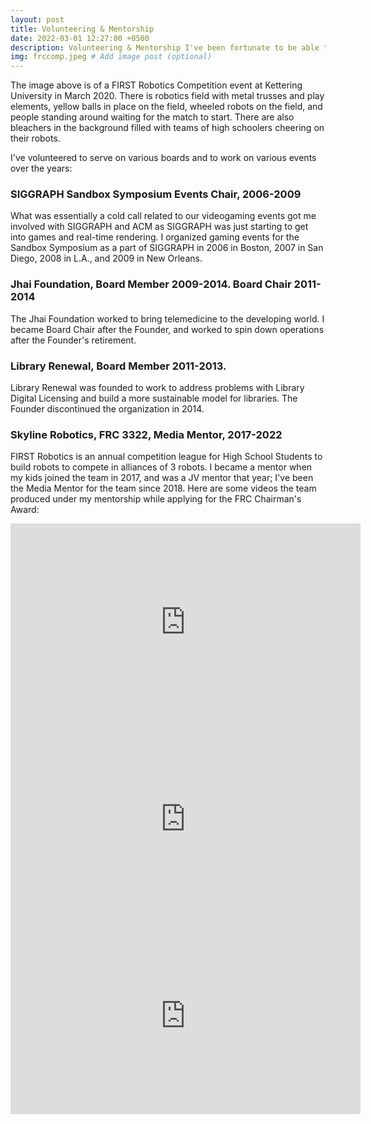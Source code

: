 ```yaml
---
layout: post
title: Volunteering & Mentorship
date: 2022-03-01 12:27:00 +0500
description: Volunteering & Mentorship I've been fortunate to be able to do
img: frccomp.jpeg # Add image post (optional)
---
```


The image above is of a FIRST Robotics Competition event at Kettering University in March 2020. There is robotics field with metal trusses and play elements, yellow balls in place on the field, wheeled robots on the field, and people standing around waiting for the match to start. There are also bleachers in the background filled with teams of high schoolers cheering on their robots.

I've volunteered to serve on various boards and to work on various events over the years:

### SIGGRAPH Sandbox Symposium Events Chair, 2006-2009
What was essentially a cold call related to our videogaming events got me involved with SIGGRAPH and ACM as SIGGRAPH was just starting to get into games and real-time rendering. I organized gaming events for the Sandbox Symposium as a part of SIGGRAPH in 2006 in Boston, 2007 in San Diego, 2008 in L.A., and 2009 in New Orleans.

### Jhai Foundation, Board Member 2009-2014. Board Chair 2011-2014
The Jhai Foundation worked to bring telemedicine to the developing world. I became Board Chair after the Founder, and worked to spin down operations after the Founder's retirement.

### Library Renewal, Board Member 2011-2013.
Library Renewal was founded to work to address problems with Library Digital Licensing and build a more sustainable model for libraries. The Founder discontinued the organization in 2014.

### Skyline Robotics, FRC 3322, Media Mentor, 2017-2022
FIRST Robotics is an annual competition league for High School Students to build robots to compete in alliances of 3 robots. I became a mentor when my kids joined the team in 2017, and was a JV mentor that year; I've been the Media Mentor for the team since 2018. Here are some videos the team produced under my mentorship while applying for the FRC Chairman's Award:
<iframe width="560" height="315" src="https://www.youtube.com/embed/dOlOeRAqMDg" title="YouTube video player" frameborder="0" allow="accelerometer; autoplay; clipboard-write; encrypted-media; gyroscope; picture-in-picture" allowfullscreen></iframe>
<iframe width="560" height="315" src="https://www.youtube.com/embed/EzVIVyIP3f8" title="YouTube video player" frameborder="0" allow="accelerometer; autoplay; clipboard-write; encrypted-media; gyroscope; picture-in-picture" allowfullscreen></iframe>
<iframe width="560" height="315" src="https://www.youtube.com/embed/9CpgyMa19DY" title="YouTube video player" frameborder="0" allow="accelerometer; autoplay; clipboard-write; encrypted-media; gyroscope; picture-in-picture" allowfullscreen></iframe>

